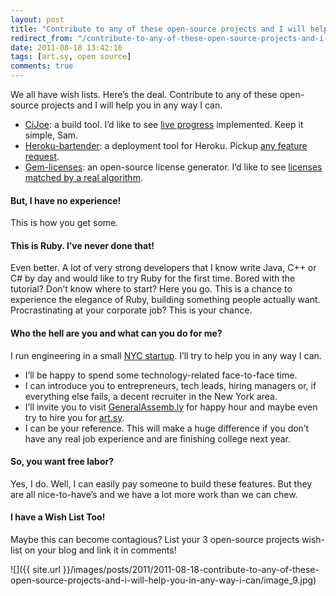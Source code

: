 ```yaml
---
layout: post
title: "Contribute to any of these open-source projects and I will help you in any way I can"
redirect_from: "/contribute-to-any-of-these-open-source-projects-and-i-will-help-you-in-any-way-i-can"
date: 2011-08-18 13:42:16
tags: [art.sy, open source]
comments: true
---
```

We all have wish lists. Here’s the deal. Contribute to any of these open-source projects and I will help you in any way I can.

- [CiJoe](https://github.com/defunkt/cijoe): a build tool. I’d like to see [live progress](https://github.com/defunkt/cijoe/issues/66) implemented. Keep it simple, Sam.
- [Heroku-bartender](https://github.com/sarcilav/heroku-bartender): a deployment tool for Heroku. Pickup [any feature request](https://github.com/sarcilav/heroku-bartender/issues?sort=created&direction=desc&state=open).
- [Gem-licenses](https://github.com/dblock/gem-licenses): an open-source license generator. I’d like to see [licenses matched by a real algorithm](https://github.com/dblock/gem-licenses/issues/1).

#### But, I have no experience!

This is how you get some.

#### This is Ruby. I’ve never done that!

Even better. A lot of very strong developers that I know write Java, C++ or C# by day and would like to try Ruby for the first time. Bored with the tutorial? Don’t know where to start? Here you go. This is a chance to experience the elegance of Ruby, building something people actually want. Procrastinating at your corporate job? This is your chance.

#### Who the hell are you and what can you do for me?

I run engineering in a small [NYC startup](https://artsy.net). I’ll try to help you in any way I can.

- I’ll be happy to spend some technology-related face-to-face time.
- I can introduce you to entrepreneurs, tech leads, hiring managers or, if everything else fails, a decent recruiter in the New York area.
- I’ll invite you to visit [GeneralAssemb.ly](http://generalassemb.ly) for happy hour and maybe even try to hire you for [art.sy](https://artsy.net/).
- I can be your reference. This will make a huge difference if you don’t have any real job experience and are finishing college next year.

#### So, you want free labor?

Yes, I do. Well, I can easily pay someone to build these features. But they are all nice-to-have’s and we have a lot more work than we can chew.

#### I have a Wish List Too!

Maybe this can become contagious? List your 3 open-source projects wish-list on your blog and link it in comments!

![]({{ site.url }}/images/posts/2011/2011-08-18-contribute-to-any-of-these-open-source-projects-and-i-will-help-you-in-any-way-i-can/image_9.jpg)
